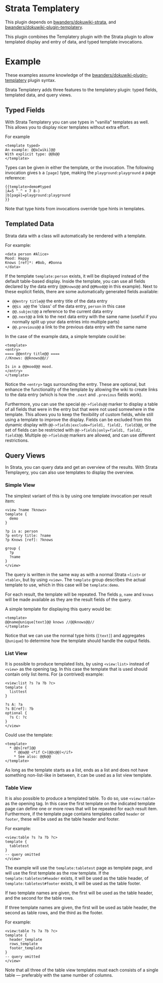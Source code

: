 Strata Templatery
=================

This plugin depends on [bwanders/dokuwiki-strata](https://github.com/bwanders/dokuwiki-strata), and [bwanders/dokuwiki-plugin-templatery](https://github.com/bwanders/dokuwiki-plugin-templatery).

This plugin combines the Templatery plugin with the Strata plugin to allow templated display and entry of data, and typed template invocations.


Example
=======

These examples assume knowledge of the [bwanders/dokuwiki-plugin-templatery](https://github.com/bwanders/dokuwiki-plugin-templatery) plugin syntax.

Strata Templatery adds three features to the templatery plugin: typed fields, templated data, and query views.


Typed Fields
------------

With Strata Templatery you can use types in "vanilla" templates as well. This allows you to display
nicer templates without extra effort.

For example

    <template typed>
    An example: @@a[wiki]@@
    With explicit type: @@b@@
    </template>

Types can be given in either the template, or the invocation. The following invocation gives `b` a `[page]` type,
making the `playground:playground` a page reference:

    {{template>demo#typed
    |A=5 ^_^ + 7 8-)
    |b[page]=playground:playground
    }}

Note that type hints from invocations override type hints in templates.


Templated Data
--------------

Strata data with a class will automatically be rendered with a template.

For example:

    <data person #Alice>
    Mood: Happy
    Knows [ref]*: #Bob, #Donna
    </data>

If the template `template:person` exists, it will be displayed instead of the default table-based display. Inside
the template, you can use all fields declared by the data entry (`@@Knows@@` and `@@Mood@@` in this example). Next to these
explicit fields, there are some automatically generated fields available:

  - `@@entry title@@` the entry title of the data entry
  - `@@is a@@` the 'class' of the data entry, `person` in this case
  - `@@.subject@@` a reference to the current data entry
  - `@@.next@@` a link to the next data entry with the same name (useful if you normally split up your data entries into multiple parts)
  - `@@.previous@@` a link to the previous data entry with the same name

In the case of the example data, a simple template could be:

    <template>
    <entry>
    ==== @@entry title@@ ====
    //Knows: @@knows@@//

    Is in a @@mood@@ mood.
    </entry>
    </template>

Notice the `<entry>` tags surrounding the entry. These are optional, but enhance the functionality of the template by
allowing the wiki to create links to the data entry (which is how the `.next` and `.previous` fields work).

Furthermore, you can use the special `@@->fields@@` marker to display a table of all fields that were in the entry
but that were not used somewhere in the template. This allows you to keep the flexibility of custom fields, while
still using a template to improve the display. Fields can be excluded from this dynamic display with `@@->fields|exclude=field1, field2, field3@@`, or the set of fields can be restricted with `@@->fields|only=field1, field2, field3@@`. Multiple `@@->fields@@` markers are allowed, and can use different restrictions.

Query Views
-----------

In Strata, you can query data and get an overview of the results. With Strata Templayery, you can also use
templates to display the overview.


### Simple View

The simplest variant of this is by using one template invocation per result item:

    <view ?name ?knows>
    template {
      demo
    }

    ?p is a: person
    ?p entry title: ?name
    ?p Knows [ref]: ?knows

    group {
      ?p
      ?name
    }
    </view>

The query is written in the same way as with a normal Strata `<list>` or `<table>`, but by using `<view>`.
The `template` group describes the actual template to use, which in this case will be `template:demo`.

For each result, the template will be repeated. The fields `p`, `name` and `knows` will be made available as
they are the result fields of the query.

A simple template for displaying this query would be:

    <template>
    @@name@unique[text]@@ knows //@@knows@@//
    </template>

Notice that we can use the normal type hints (`[text]`) and aggregates (`@unique`) to determine how the template
should handle the output fields.


### List View

It is possible to produce templated lists, by using `<view:list>` instead of `<view>` as the opening tag. In this case
the template that is used should contain only list items. For (a contrived) example:

    <view:list ?s ?a ?b ?c>
    template {
      listtest
    }
    
    ?s A: ?a
    ?s B[ref]: ?b
    optional {
      ?s C: ?c
    }
    </view>

Could use the template:

    <template>
      * @@s[ref]@@
        * @@a@@ <*if C>(@@c@@)</if>
        * See also: @@b@@
    </template>

As long as the template starts as a list, ends as a list and does not have something non-list-like in between, it can be used as a list view template.


### Table View

It is also possible to produce a templated table. To do so, use `<view:table>` as the opening tag. In this case the first template on the indicated template page can define one or more rows that will be repeated for each result item. Furthermore, if the template page contains templates called `header` or `footer`, these will be used as the table header and footer.

For example:

    <view:table ?s ?a ?b ?c>
    template {
      tabletest
    }
    -- query omitted
    </view>

The example will use the `template:tabletest` page as template page, and will use the first template as the row template. If 
the `template:tabletest#header` exists, it will be used as the table header, of `template:tabletest#footer` exists, it will be
used as the table footer.

If two template names are given, the first will be used as the table header, and the second for the table rows.

If three template names are given, the first will be used as table header, the second as table rows, and the third as the footer.

For example:

    <view:table ?s ?a ?b ?c>
    template {
      header_template
      rows_template
      footer_template
    }
    -- query omitted
    </view>

Note that all three of the table view templates must each consists of a single table — preferably with the same number of columns.
